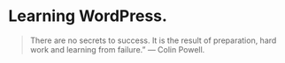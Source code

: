 # Learning WordPress.

> There are no secrets to success. It is the result of preparation, hard work and learning from failure.”
> — Colin Powell.
